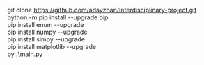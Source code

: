 git clone https://github.com/adayzhan/Interdisciplinary-project.git <br>
python -m pip install --upgrade pip <br>
pip install enum --upgrade <br>
pip install numpy --upgrade <br>
pip install simpy --upgrade <br>
pip install matplotlib --upgrade <br>
py .\main.py
